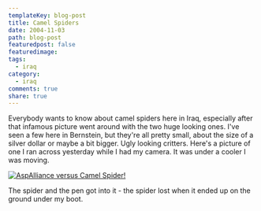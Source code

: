 ```yaml
---
templateKey: blog-post
title: Camel Spiders
date: 2004-11-03
path: blog-post
featuredpost: false
featuredimage:
tags:
  - iraq
category:
  - iraq
comments: true
share: true
---
```


Everybody wants to know about camel spiders here in Iraq, especially after that infamous picture went around with the two huge looking ones. I've seen a few here in Bernstein, but they're all pretty small, about the size of a silver dollar or maybe a bit bigger. Ugly looking critters. Here's a picture of one I ran across yesterday while I had my camera. It was under a cooler I was moving.

[![AspAlliance versus Camel Spider!](images/r_2004-11-02%20ASPAlliance%20versus%20Camel%20Spider.JPG)](http://armyadvice.org/armysteve/gallery/image/409.aspx)

The spider and the pen got into it - the spider lost when it ended up on the ground under my boot.
